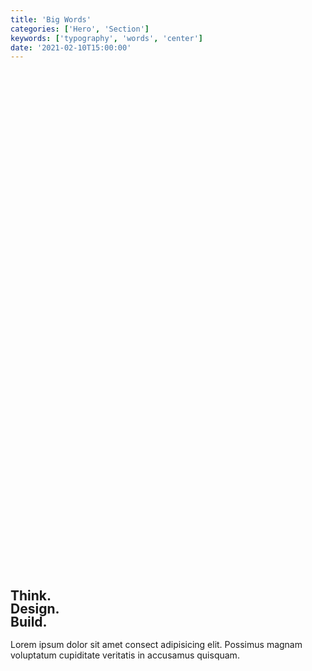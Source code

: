 ```yaml
---
title: 'Big Words'
categories: ['Hero', 'Section']
keywords: ['typography', 'words', 'center']
date: '2021-02-10T15:00:00'
---
```


<!-- wp:group {"align":"wide","style":{"spacing":{"padding":{"top":"20vh","bottom":"20vh"}}}} -->
<div class="wp-block-group alignwide" style="padding-top:20vh;padding-bottom:20vh">

<div class="wp-block-group__inner-container">

<!-- wp:heading {"textAlign":"center","style":{"typography":{"lineHeight":"1"}}} -->
<h2 class="f1 f-5-m f-6-l mt0 lh-solid has-text-align-center" style="line-height:1"><strong>Think.<br />Design.<br />Build.</strong></h2>
<!-- /wp:heading -->

<!-- wp:paragraph {"textAlign":"center"} -->
<p class="o-70 my0 has-text-align-center">Lorem ipsum dolor sit amet consect adipisicing elit. Possimus magnam voluptatum cupiditate veritatis in accusamus quisquam.</p>
<!-- /wp:paragraph -->

</div>
</div>
<!-- /wp:group -->
